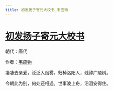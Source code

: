 ```yaml
---
title: 初发扬子寄元大校书_韦应物
---
```


# [初发扬子寄元大校书](http://so.gushiwen.org/view_8594.aspx)

朝代：唐代

作者：[韦应物](http://so.gushiwen.org/author_564.aspx)

凄凄去亲爱，泛泛入烟雾。归棹洛阳人，残钟广陵树。 

今朝此为别，何处还相遇。世事波上舟，沿洄安得住。